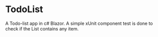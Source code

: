 # TodoList
A Todo-list app in c# Blazor.
A simple xUnit component test is done to check if the List contains any item.
